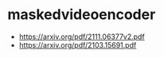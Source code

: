 # maskedvideoencoder

- https://arxiv.org/pdf/2111.06377v2.pdf
- https://arxiv.org/pdf/2103.15691.pdf
